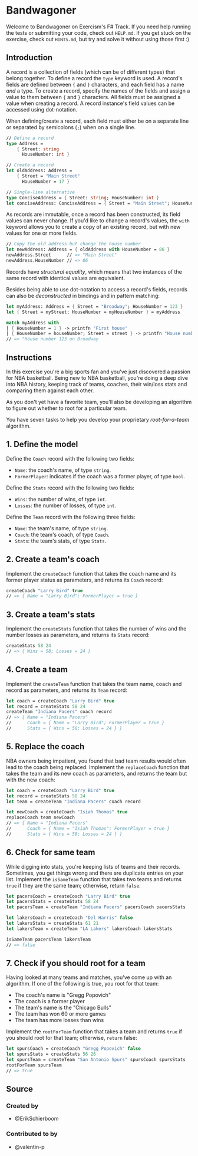 # Bandwagoner

Welcome to Bandwagoner on Exercism's F# Track.
If you need help running the tests or submitting your code, check out `HELP.md`.
If you get stuck on the exercise, check out `HINTS.md`, but try and solve it without using those first :)

## Introduction

A record is a collection of fields (which can be of different types) that belong together. To define a record the `type` keyword is used. A record's fields are defined between `{` and `}` characters, and each field has a name _and_ a type. To create a record, specify the names of the fields and assign a value to them between `{` and `}` characters. All fields must be assigned a value when creating a record. A record instance's field values can be accessed using dot-notation.

When defining/create a record, each field must either be on a separate line or separated by semicolons (`;`) when on a single line.

```fsharp
// Define a record
type Address =
    { Street: string
      HouseNumber: int }

// Create a record
let oldAddress: Address =
    { Street = "Main Street"
      HouseNumber = 17 }

// Single-line alternative
type ConciseAddress = { Street: string; HouseNumber: int }
let conciseAddress: ConciseAddress = { Street = "Main Street"; HouseNumber = 17 }
```

As records are immutable, once a record has been constructed, its field values can never change. If you'd like to change a record's values, the `with` keyword allows you to create a copy of an existing record, but with new values for one or more fields.

```fsharp
// Copy the old address but change the house number
let newAddress: Address = { oldAddress with HouseNumber = 86 }
newAddress.Street      // => "Main Street"
newAddress.HouseNumber // => 86
```

Records have _structural equality_, which means that two instances of the same record with identical values are equivalent.

Besides being able to use dot-notation to access a record's fields, records can also be _deconstructed_ in bindings and in pattern matching:

```fsharp
let myAddress: Address = { Street = "Broadway"; HouseNumber = 123 }
let { Street = myStreet; HouseNumber = myHouseNumber } = myAddress

match myAddress with
| { HouseNumber = 1 } -> printfn "First house"
| { HouseNumber = houseNumber; Street = street } -> printfn "House number %d on %s" houseNumber street
// => "House number 123 on Broadway
```

## Instructions

In this exercise you're a big sports fan and you've just discovered a passion for NBA basketball. Being new to NBA basketball, you're doing a deep dive into NBA history, keeping track of teams, coaches, their win/loss stats and comparing them against each other.

As you don't yet have a favorite team, you'll also be developing an algorithm to figure out whether to root for a particular team.

You have seven tasks to help you develop your proprietary _root-for-a-team_ algorithm.

## 1. Define the model

Define the `Coach` record with the following two fields:

- `Name`: the coach's name, of type `string`.
- `FormerPlayer`: indicates if the coach was a former player, of type `bool`.

Define the `Stats` record with the following two fields:

- `Wins`: the number of wins, of type `int`.
- `Losses`: the number of losses, of type `int`.

Define the `Team` record with the following three fields:

- `Name`: the team's name, of type `string`.
- `Coach`: the team's coach, of type `Coach`.
- `Stats`: the team's stats, of type `Stats`.

## 2. Create a team's coach

Implement the `createCoach` function that takes the coach name and its former player status as parameters, and returns its `Coach` record:

```fsharp
createCoach "Larry Bird" true
// => { Name = "Larry Bird"; FormerPlayer = true }
```

## 3. Create a team's stats

Implement the `createStats` function that takes the number of wins and the number losses as parameters, and returns its `Stats` record:

```fsharp
createStats 58 24
// => { Wins = 58; Losses = 24 }
```

## 4. Create a team

Implement the `createTeam` function that takes the team name, coach and record as parameters, and returns its `Team` record:

```fsharp
let coach = createCoach "Larry Bird" true
let record = createStats 58 24
createTeam "Indiana Pacers" coach record
// => { Name = "Indiana Pacers"
//      Coach = { Name = "Larry Bird"; FormerPlayer = true }
//      Stats = { Wins = 58; Losses = 24 } }
```

## 5. Replace the coach

NBA owners being impatient, you found that bad team results would often lead to the coach being replaced. Implement the `replaceCoach` function that takes the team and its new coach as parameters, and returns the team but with the new coach:

```fsharp
let coach = createCoach "Larry Bird" true
let record = createStats 58 24
let team = createTeam "Indiana Pacers" coach record

let newCoach = createCoach "Isiah Thomas" true
replaceCoach team newCoach
// => { Name = "Indiana Pacers"
//      Coach = { Name = "Isiah Thomas"; FormerPlayer = true }
//      Stats = { Wins = 58; Losses = 24 } }
```

## 6. Check for same team

While digging into stats, you're keeping lists of teams and their records. Sometimes, you get things wrong and there are duplicate entries on your list. Implement the `isSameTeam` function that takes two teams and returns `true` if they are the same team; otherwise, return `false`:

```fsharp
let pacersCoach = createCoach "Larry Bird" true
let pacersStats = createStats 58 24
let pacersTeam = createTeam "Indiana Pacers" pacersCoach pacersStats

let lakersCoach = createCoach "Del Harris" false
let lakersStats = createStats 61 21
let lakersTeam = createTeam "LA Lakers" lakersCoach lakersStats

isSameTeam pacersTeam lakersTeam
// => false
```

## 7. Check if you should root for a team

Having looked at many teams and matches, you've come up with an algorithm. If one of the following is true, you root for that team:

- The coach's name is "Gregg Popovich"
- The coach is a former player
- The team's name is the "Chicago Bulls"
- The team has won 60 or more games
- The team has more losses than wins

Implement the `rootForTeam` function that takes a team and returns `true` if you should root for that team; otherwise, `return` false:

```fsharp
let spursCoach = createCoach "Gregg Popovich" false
let spursStats = createStats 56 26
let spursTeam = createTeam "San Antonio Spurs" spursCoach spursStats
rootForTeam spursTeam
// => true
```

## Source

### Created by

- @ErikSchierboom

### Contributed to by

- @valentin-p